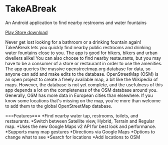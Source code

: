 # TakeABreak
An Android application to find nearby restrooms and water fountains

[Play Store download](https://play.google.com/store/apps/details?id=com.icechen1.bathroomfinder)

Never get lost looking for a bathroom or a drinking fountain again! TakeABreak lets you quickly find nearby public restrooms and drinking water fountains close to you. The app is good for hikers, bikers and urban dwellers alike! You can also choose to find nearby restaurants, but you may have to be a consumer of a store or restaurant in order to use the amenities.
The app queries the massive openstreetmap.org database for data, so anyone can add and make edits to the database. OpenStreetMap (OSM) is an open project to create a freely available map, a bit like the Wikipedia of maps. However, the database is not yet complete, and the usefulness of this app depends a lot on the completeness of the OSM database around you. Generally, OSM has more data in European cities than elsewhere. If you know some locations that's missing on the map, you're more than welcome to add them to the global OpenStreetMap database.

===Features===
*Find nearby water tap, restrooms, toilets, and restaurants.
*Switch between Satellite view, Hybrid, Terrain and Regular map.
*Uses the new Google Maps v2 API for best look and performance.
*Supports many map gestures
*Directions via Google Maps
*Options to change what to see
*Search for locations
*Add locations to OSM
